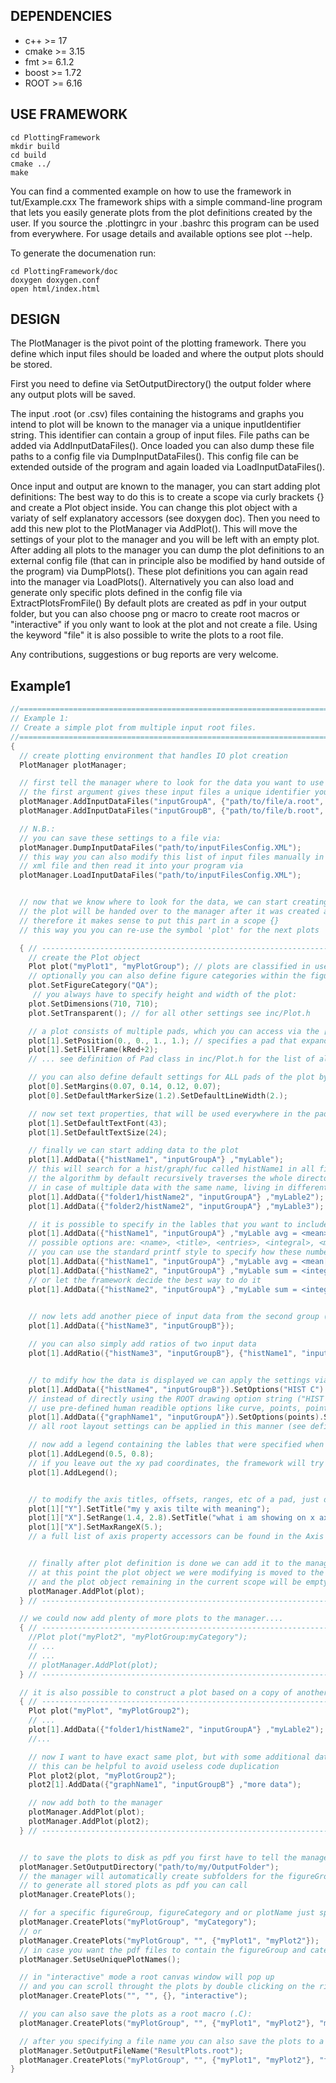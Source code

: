 DEPENDENCIES
------------
- c++   >= 17
- cmake >= 3.15
- fmt   >= 6.1.2
- boost >= 1.72
- ROOT  >= 6.16

USE FRAMEWORK
-------------
    cd PlottingFramework
    mkdir build
    cd build
    cmake ../
    make

You can find a commented example on how to use the framework in tut/Example.cxx
The framework ships with a simple command-line program that lets you easily generate plots from the plot definitions created by the user.
If you source the .plottingrc in your .bashrc this program can be used from everywhere.
For usage details and available options see plot --help.

To generate the documenation run:

    cd PlottingFramework/doc
    doxygen doxygen.conf
    open html/index.html


DESIGN
------

The PlotManager is the pivot point of the plotting framework.
There you define which input files should be loaded and where the output plots should be stored.

First you need to define via SetOutputDirectory() the output folder where any output plots will be saved.

The input .root (or .csv) files containing the histograms and graphs you intend to plot will be known to the manager via a unique inputIdentifier string. This identifier can contain a group of input files.
File paths can be added via AddInputDataFiles(). Once loaded you can also dump these file paths to a config file via DumpInputDataFiles(). This config file can be extended outside of the program and again loaded via LoadInputDataFiles().

Once input and output are known to the manager, you can start adding plot definitions:
The best way to do this is to create a scope via curly brackets {} and create a Plot object inside.
You can change this plot object with a variaty of self explanatory accessors (see doxygen doc).
Then you need to add this new plot to the PlotManager via AddPlot().
This will move the settings of your plot to the manager and you will be left with an empty plot.
After adding all plots to the manager you can dump the plot definitions to an external config file (that can in principle also be modified by hand outside of the program) via DumpPlots().
These plot definitions you can again read into the manager via LoadPlots().
Alternatively you can also load and generate only specific plots defined in the config file via ExtractPlotsFromFile()
By default plots are created as pdf in your output folder, but you can also choose png or macro to create root macros or "interactive" if you only want to look at the plot and not create a file. Using the keyword "file" it is also possible to write the plots to a root file.


Any contributions, suggestions or bug reports are very welcome.


Example1
--------
```cpp
//============================================================================
// Example 1:
// Create a simple plot from multiple input root files.
//============================================================================
{
  // create plotting environment that handles IO plot creation
  PlotManager plotManager;

  // first tell the manager where to look for the data you want to use in your plots
  // the first argument gives these input files a unique identifier you can then use when creating the plots
  plotManager.AddInputDataFiles("inputGroupA", {"path/to/file/a.root", "path/to/file/a2.root"});
  plotManager.AddInputDataFiles("inputGroupB", {"path/to/file/b.root", "path/to/file/b2.root", "path/to/file/b3.root:my/sub/list/or/dir/path"});

  // N.B.:
  // you can save these settings to a file via:
  plotManager.DumpInputDataFiles("path/to/inputFilesConfig.XML");
  // this way you can also modify this list of input files manually in the
  // xml file and then read it into your program via
  plotManager.LoadInputDataFiles("path/to/inputFilesConfig.XML");


  // now that we know where to look for the data, we can start creating plot(s).
  // the plot will be handed over to the manager after it was created and defined
  // therefore it makes sense to put this part in a scope {}
  // this way you you can re-use the symbol 'plot' for the next plots

  { // -----------------------------------------------------------------------
    // create the Plot object
    Plot plot("myPlot1", "myPlotGroup"); // plots are classified in user defined groups
    // optionally you can also define figure categories within the figureGroup
    plot.SetFigureCategory("QA");
     // you always have to specify height and width of the plot:
    plot.SetDimensions(710, 710);
    plot.SetTransparent(); // for all other settings see inc/Plot.h

    // a plot consists of multiple pads, which you can access via the [] operator (counting starts at '1'):
    plot[1].SetPosition(0., 0., 1., 1.); // specifies a pad that expands over the whole plot
    plot[1].SetFillFrame(kRed+2);
    // ... see definition of Pad class in inc/Plot.h for the list of all accessors

    // you can also define default settings for ALL pads of the plot by using the padID=0, e.g.:
    plot[0].SetMargins(0.07, 0.14, 0.12, 0.07);
    plot[0].SetDefaultMarkerSize(1.2).SetDefaultLineWidth(2.);

    // now set text properties, that will be used everywhere in the pad if not overridden for a specific lable/title/etc..
    plot[1].SetDefaultTextFont(43);
    plot[1].SetDefaultTextSize(24);

    // finally we can start adding data to the plot
    plot[1].AddData({"histName1", "inputGroupA"} ,"myLable");
    // this will search for a hist/graph/fuc called histName1 in all files specified in "inputGroupA"
    // the algorithm by default recursively traverses the whole directory or list substructure of the files and returns the first match
    // in case of multiple data with the same name, living in different subfolders/lists within the file you can do
    plot[1].AddData({"folder1/histName2", "inputGroupA"} ,"myLable2");
    plot[1].AddData({"folder2/histName2", "inputGroupA"} ,"myLable3");

    // it is possible to specify in the lables that you want to include some meta info of the data that is drawn, e.g.:
    plot[1].AddData({"histName1", "inputGroupA"} ,"myLable avg = <mean>");
    // possible options are: <name>, <title>, <entries>, <integral>, <maximum>, <minimum>, <mean>
    // you can use the standard printf style to specify how these numbers shall be formatted:
    plot[1].AddData({"histName1", "inputGroupA"} ,"myLable avg = <mean[.2f]>");
    plot[1].AddData({"histName2", "inputGroupA"} ,"myLable sum = <integral[.2e]>");
    // or let the framework decide the best way to do it
    plot[1].AddData({"histName2", "inputGroupA"} ,"myLable sum = <integral[.2]>");

    
    // now lets add another piece of input data from the second group (this time without adding a lable to the legend)
    plot[1].AddData({"histName3", "inputGroupB"});

    // you can also simply add ratios of two input data
    plot[1].AddRatio({"histName3", "inputGroupB"}, {"histName1", "inputGroupA"}, "ratioLable");


    // to mdify how the data is displayed we can apply the settings via:
    plot[1].AddData({"histName4", "inputGroupB"}).SetOptions("HIST C").SetLine(kGreen+2, kSolid, 3.);
    // instead of directly using the ROOT drawing option string ("HIST C") you can
    // use pre-defined human readible options like curve, points, points_line, etc (you can find all available options in PlottingFramework.h):
    plot[1].AddData({"graphName1", "inputGroupA"}).SetOptions(points).SetMarker(kRed, kFullCircle, 1.);
    // all root layout settings can be applied in this manner (see definition of Data class in inc/Plot.h for the list of all accessors)

    // now add a legend containing the lables that were specified when adding the data
    plot[1].AddLegend(0.5, 0.8);
    // if you leave out the xy pad coordinates, the framework will try to auto-place the legend without overlapping your data or the axes
    plot[1].AddLegend();


    // to modify the axis titles, offsets, ranges, etc of a pad, just do the following
    plot[1]["Y"].SetTitle("my y axis tilte with meaning");
    plot[1]["X"].SetRange(1.4, 2.8).SetTitle("what i am showing on x axis").SetLog();
    plot[1]["X"].SetMaxRangeX(5.);
    // a full list of axis property accessors can be found in the Axis class definition in inc/Plot.h


    // finally after plot definition is done we can add it to the manager
    // at this point the plot object we were modifying is moved to the manager
    // and the plot object remaining in the current scope will be empty
    plotManager.AddPlot(plot);
  } // -----------------------------------------------------------------------

  // we could now add plenty of more plots to the manager....
  { // -----------------------------------------------------------------------
    //Plot plot("myPlot2", "myPlotGroup:myCategory");
    // ...
    // ...
    // plotManager.AddPlot(plot);
  } // -----------------------------------------------------------------------

  // it is also possible to construct a plot based on a copy of another
  { // -----------------------------------------------------------------------
    Plot plot("myPlot", "myPlotGroup2");
    // ...
    plot[1].AddData({"folder1/histName2", "inputGroupA"} ,"myLable2");
    //...

    // now I want to have exact same plot, but with some additional data points
    // this can be helpful to avoid useless code duplication
    Plot plot2(plot, "myPlotGroup2");
    plot2[1].AddData({"graphName1", "inputGroupB"} ,"more data");

    // now add both to the manager
    plotManager.AddPlot(plot);
    plotManager.AddPlot(plot2);
  } // -----------------------------------------------------------------------


  // to save the plots to disk as pdf you first have to tell the manager where to put them
  plotManager.SetOutputDirectory("path/to/my/OutputFolder");
  // the manager will automatically create subfolders for the figureGroups and categories
  // to generate all stored plots as pdf you can call
  plotManager.CreatePlots();

  // for a specific figureGroup, figureCategory and or plotName just specify them:
  plotManager.CreatePlots("myPlotGroup", "myCategory");
  // or
  plotManager.CreatePlots("myPlotGroup", "", {"myPlot1", "myPlot2"});
  // in case you want the pdf files to contain the figureGroup and category in the file name, you can use
  plotManager.SetUseUniquePlotNames();

  // in "interactive" mode a root canvas window will pop up
  // and you can scroll throught the plots by double clicking on the right resp. left side of the plot
  plotManager.CreatePlots("", "", {}, "interactive");

  // you can also save the plots as a root macro (.C):
  plotManager.CreatePlots("myPlotGroup", "", {"myPlot1", "myPlot2"}, "macro");

  // after you specifying a file name you can also save the plots to a .root file
  plotManager.SetOutputFileName("ResultPlots.root");
  plotManager.CreatePlots("myPlotGroup", "", {"myPlot1", "myPlot2"}, "file");
}
```
